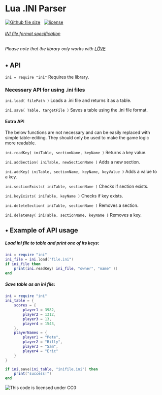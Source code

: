 # Lua .INI Parser
[![Github file size](https://img.shields.io/badge/size-2.71%20kB-green.svg)](https://github.com/FivosM/ini_parser) &nbsp; [![license](https://img.shields.io/badge/license-CC0-green.svg)](https://github.com/FivosM/ini_parser/blob/master/LICENSE.md)
###### [INI file format specification](https://en.wikipedia.org/wiki/INI_file)
###### Please note that the library only works with [LÖVE](https://love2d.org/)

## • API
`ini = require "ini"` Requires the library.

### Necessary API for using .ini files

`ini.load( filePath )` Loads a .ini file and returns it as a table.

`ini.save( Table, targetFile )` Saves a table using the .ini file format.

#### Extra API
The below functions are not necessary and can be easily replaced with simple table-editing. They should only be used to make the game logic more readable.

`ini.readKey( iniTable, sectionName, keyName )` Returns a key value.

`ini.addSection( iniTable, newSectionName )` Adds a new section.

`ini.addKey( iniTable, sectionName, keyName, keyValue )` Adds a value to a key.

`ini.sectionExists( iniTable, sectionName )` Checks if section exists.

`ini.keyExists( iniTable, keyName )` Checks if key exists.

`ini.deleteSection( iniTable, sectionName )` Removes a section.

`ini.deleteKey( iniTable, sectionName, keyName )` Removes a key.

## • Example of API usage
##### Load ini file to table and print one of its keys:
```lua
ini = require "ini" 
ini_file = ini.load("file.ini") 
if ini_file then 
	print(ini.readKey( ini_file, "owner", "name" )) 
end
```
##### Save table as an ini file:
```lua
ini = require "ini" 
ini_table = {
	scores = {
		player1 = 3982,
		player2 = 1312,
		player3 = 13,
		player4 = 1543,
	},
	playerNames = {
		player1 = "Pete",
		player2 = "Billy",
		player3 = "Sam",
		player4 = "Eric"
	}
}

if ini.save(ini_table, "inifile.ini") then
	print("success!")
end

```
![This code is licensed under CC0](https://licensebuttons.net/p/zero/1.0/88x31.png "This code is licensed under CC0") &nbsp;
